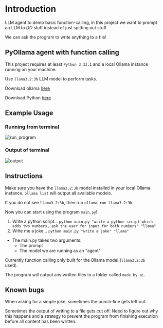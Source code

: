 # Introduction

LLM agent to demo basic function-calling, in this project we want to prompt an LLM to _DO_ stuff instead of just spitting out stuff. 

We can ask the program to write anything to a file!

## PyOllama agent with function calling

This project requires at least `Python 3.13.1` and a local Ollama instance running on your machine. 

Use `llama3.2:3b` LLM model to perform tasks. 

Download ollama [here](https://ollama.com/download)

Download Python [here](https://www.python.org/downloads/)

## Example Usage 

### Running from terminal  
![run_program](https://github.com/user-attachments/assets/da9767b8-f503-4bc4-9d75-183e9cee9fde)

### Output of terminal

![output](https://github.com/user-attachments/assets/d26cd561-b5f8-4a76-89c0-1d2d6a3a5327)


## Instructions

Make sure you have the `llama3.2:3b` model installed in your local Ollama instance. 
`ollama list` will output all available models. 

If you do not see `llama3.2:3b`, then run `ollama run llama3.2:3b` 

Now you can start using the program `main.py`!
1. Write a python script... `python main.py "write a python script which adds two numbers, ask the user for input for both numbers" "llama"`
2. Write me a joke... `python main.py "write a joke" "llama"`

- The main.py takes two arguments: 
    - The prompt
    - The model we are running as an "agent"
 



Currently function calling only built for the Ollama model (`llama3.2:3b` used). 

The program will output any written files to a folder called `made_by_ai`. 

## Known bugs

When asking for a simple joke, sometimes the punch-line gets left out. 

Sometimes the output of writing to a file gets cut off. Need to figure out why this happens and a strategy to prevent the program from finishing execution before all content has been written. 
